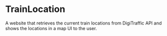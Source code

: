 # TrainLocation
A website that retrieves the current train locations from DigiTraffic API and shows the locations in a map UI to the user.
